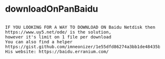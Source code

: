 # downloadOnPanBaidu
<pre> 
IF YOU LOOKING FOR A WAY TO DOWNLOAD ON Baidu Netdisk then
https://www.uy5.net/ode/ is the solution,
however it's limit on 1 file per download
You can also find a helper
https://gist.github.com/imneonizer/1e55dfd86274a3bb1de48435b52c5b12#gistcomment-5243178
His website: https://baidu.erranium.com/
</pre>
